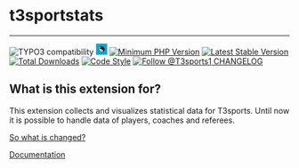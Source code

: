 # t3sportstats

----

![TYPO3 compatibility](https://img.shields.io/badge/TYPO3-7.6%20%7C%208.7%20%7C%209.5%20%7C%2010.4%20%7C%2011.5%20%7C%2012.4-orange?maxAge=3600&style=flat-square&logo=typo3)
<a href="https://github.com/digedag/cfc_league_fe"><img src="ext_icon.svg" width="20"></a>
[![Minimum PHP Version](https://img.shields.io/badge/php-%3E%3D%207.1-8892BF.svg)](https://php.net/)
[![Latest Stable Version](https://img.shields.io/packagist/v/digedag/t3sportstats.svg?maxAge=3600)](https://packagist.org/packages/digedag/t3sportstats)
[![Total Downloads](https://img.shields.io/packagist/dt/digedag/t3sportstats.svg?maxAge=3600)](https://packagist.org/packages/digedag/t3sportstats)
[![Code Style](https://github.com/digedag/t3sportstats/actions/workflows/php.yaml/badge.svg?maxAge=3600)](https://github.com/digedag/t3sportstats/actions/workflows/php.yaml)
<a href="https://twitter.com/intent/follow?screen_name=T3sports1">
  <img src="https://img.shields.io/twitter/follow/T3sports1.svg?label=Follow%20@T3sports1" alt="Follow @T3sports1" />
</a>
[CHANGELOG](ChangeLog.md)


What is this extension for?
---------------------------

This extension collects and visualizes statistical data for T3sports. Until now it is possible to handle data of players, coaches and referees.


[So what is changed?](ChangeLog.md)

[Documentation](Documentation/README.md)

 
